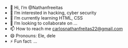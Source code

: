 - 👋 Hi, I’m @Nathanfreeitas
- 👀 I’m interested in hacking, cyber security
- 🌱 I’m currently learning HTML, CSS
- 💞️ I’m looking to collaborate on ...
- 📫 How to reach me carlosnathanfreitas22@gmail.com
- 😄 Pronouns: Ele, dele
- ⚡ Fun fact: ...

<!---
Nathanfreeitas/Nathanfreeitas is a ✨ special ✨ repository because its `README.md` (this file) appears on your GitHub profile.
You can click the Preview link to take a look at your changes.
--->
